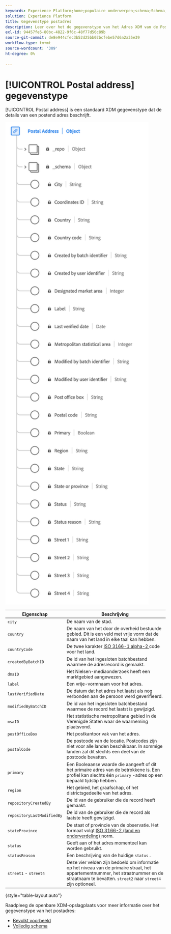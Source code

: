 ```yaml
---
keywords: Experience Platform;home;populaire onderwerpen;schema;Schema;XDM;velden;schema's;Schemas;adres;xdm:adres;datatype;data-type;gegevenstype;
solution: Experience Platform
title: Gegevenstype postadres
description: Leer over het de gegevenstype van het Adres XDM van de Post.
exl-id: 94457fe5-80bc-4822-9f6c-48f77d56c89b
source-git-commit: de8e944cfec3b52d25bb02bcfebe57d6a2a35e39
workflow-type: tm+mt
source-wordcount: '309'
ht-degree: 0%

---
```


# [!UICONTROL Postal address] gegevenstype

[!UICONTROL Postal address] is een standaard XDM gegevenstype dat de details van een postend adres beschrijft.

<img src="../images/data-types/postal-address.png" width="450" /><br />

| Eigenschap | Beschrijving |
| --- | --- |
| `city` | De naam van de stad. |
| `country` | De naam van het door de overheid bestuurde gebied. Dit is een veld met vrije vorm dat de naam van het land in elke taal kan hebben. |
| `countryCode` | De twee karakter <a href="https://datahub.io/core/country-list"> ISO 3166-1 alpha-2 </a> code voor het land. |
| `createdByBatchID` | De id van het ingesloten batchbestand waarmee de adresrecord is gemaakt. |
| `dmaID` | Het Nielsen-mediaonderzoek heeft een marktgebied aangewezen. |
| `label` | Een vrije-vormnaam voor het adres. |
| `lastVerifiedDate` | De datum dat het adres het laatst als nog verbonden aan de persoon werd geverifieerd. |
| `modifiedByBatchID` | De id van het ingesloten batchbestand waarmee de record het laatst is gewijzigd. |
| `msaID` | Het statistische metropolitane gebied in de Verenigde Staten waar de waarneming plaatsvond. |
| `postOfficeBox` | Het postkantoor vak van het adres. |
| `postalCode` | De postcode van de locatie. Postcodes zijn niet voor alle landen beschikbaar. In sommige landen zal dit slechts een deel van de postcode bevatten. |
| `primary` | Een Booleaanse waarde die aangeeft of dit het primaire adres van de betrokkene is. Een profiel kan slechts één `primary` -adres op een bepaald tijdstip hebben. |
| `region` | Het gebied, het graafschap, of het districtsgedeelte van het adres. |
| `repositoryCreatedBy` | De id van de gebruiker die de record heeft gemaakt. |
| `repositoryLastModifiedBy` | De id van de gebruiker die de record als laatste heeft gewijzigd. |
| `stateProvince` | De staat of provincie van de observatie. Het formaat volgt [ ISO 3166-2 (land en onderverdeling) ](https://www.unece.org/cefact/locode/subdivisions.html) norm. |
| `status` | Geeft aan of het adres momenteel kan worden gebruikt. |
| `statusReason` | Een beschrijving van de huidige `status` . |
| `street1` - `street4` | Deze vier velden zijn bedoeld om informatie op het niveau van de primaire straat, het appartementnummer, het straatnummer en de straatnaam te bevatten. `street2` naar `street4` zijn optioneel. |

{style="table-layout:auto"}

Raadpleeg de openbare XDM-opslagplaats voor meer informatie over het gegevenstype van het postadres:

* [ Bevolkt voorbeeld ](https://github.com/adobe/xdm/blob/master/components/datatypes/demographic/address.example.1.json)
* [ Volledig schema ](https://github.com/adobe/xdm/blob/master/components/datatypes/demographic/address.schema.json)
